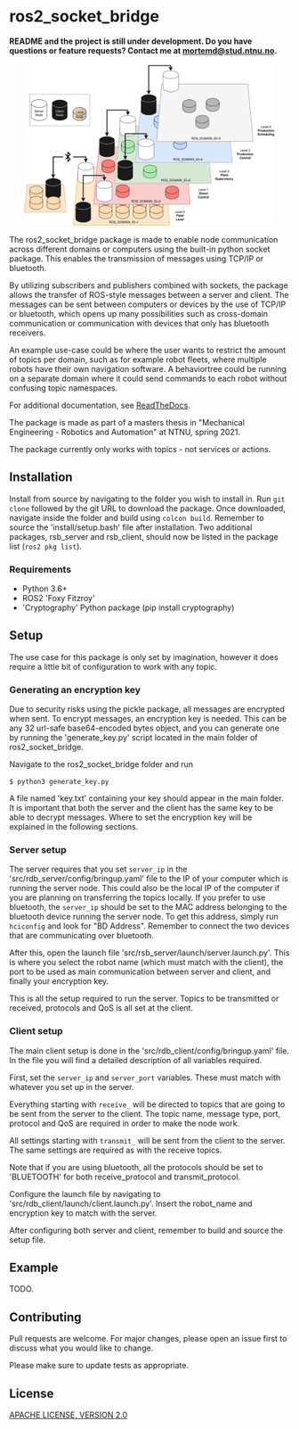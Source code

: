 # ros2_socket_bridge

**README and the project is still under development. Do you have questions or feature requests? Contact me at mortemd@stud.ntnu.no.**

<p align="center">
  <img src="./docs/source/images/ros2_DCS_background.png" width="450" title="DCS example">
</p>


The ros2_socket_bridge package is made to enable node communication across different domains or computers using the built-in python socket package. This enables the transmission of messages using TCP/IP or bluetooth.

By utilizing subscribers and publishers combined with sockets, the package allows the transfer of ROS-style messages between a server and client. The messages can be sent between computers or devices by the use of TCP/IP or bluetooth, which opens up many possibilities such as cross-domain communication or communication with devices that only has bluetooth receivers.

An example use-case could be where the user wants to restrict the amount of topics per domain, such as for example robot fleets, where multiple robots have their own navigation software. A behaviortree could be running on a separate domain where it could send commands to each robot without confusing topic namespaces.

For additional documentation, see [ReadTheDocs](https://ros2-socket-bridge.readthedocs.io).

The package is made as part of a masters thesis in "Mechanical Engineering - Robotics and Automation" at NTNU, spring 2021.

The package currently only works with topics - not services or actions.

## Installation
Install from source by navigating to the folder you wish to install in. Run ```git clone``` followed by the git URL to download the package. Once downloaded, navigate inside the folder and build using ```colcon build```. Remember to source the 'install/setup.bash' file after installation. Two additional packages, rsb_server and rsb_client, should now be listed in the package list (```ros2 pkg list```).

### Requirements
* Python 3.6+
* ROS2 'Foxy Fitzroy'
* 'Cryptography' Python package (pip install cryptography)


## Setup
The use case for this package is only set by imagination, however it does require a little bit of configuration to work with any topic.

### Generating an encryption key
Due to security risks using the pickle package, all messages are encrypted when sent. To encrypt messages, an encryption key is needed. This can be any 32 url-safe base64-encoded bytes object, and you can generate one by running the 'generate_key.py' script located in the main folder of ros2_socket_bridge.

Navigate to the ros2_socket_bridge folder and run
```
$ python3 generate_key.py
```
A file named 'key.txt' containing your key should appear in the main folder. It is important that both the server and the client has the same key to be able to decrypt messages. Where to set the encryption key will be explained in the following sections.

### Server setup
The server requires that you set ```server_ip``` in the 'src/rdb_server/config/bringup.yaml' file to the IP of your computer which is running the server node. This could also be the local IP of the computer if you are planning on transferring the topics locally. If you prefer to use bluetooth, the ```server_ip``` should be set to the MAC address belonging to the bluetooth device running the server node. To get this address, simply run ```hciconfig``` and look for "BD Address". Remember to connect the two devices that are communicating over bluetooth.

After this, open the launch file 'src/rsb_server/launch/server.launch.py'. This is where you select the robot name (which must match with the client), the port to be used as main communication between server and client, and finally your encryption key.

This is all the setup required to run the server. Topics to be transmitted or received, protocols and QoS is all set at the client.

### Client setup
The main client setup is done in the 'src/rdb_client/config/bringup.yaml' file. In the file you will find a detailed description of all variables required.

First, set the ```server_ip``` and ```server_port``` variables. These must match with whatever you set up in the server.

Everything starting with ```receive_``` will be directed to topics that are going to be sent from the server to the client. The topic name, message type, port, protocol and QoS are required in order to make the node work. 

All settings starting with ```transmit_``` will be sent from the client to the server. The same settings are required as with the receive topics.

Note that if you are using bluetooth, all the protocols should be set to 'BLUETOOTH' for both receive_protocol and transmit_protocol.

Configure the launch file by navigating to 'src/rdb_client/launch/client.launch.py'. Insert the robot_name and encryption key to match with the server.


After configuring both server and client, remember to build and source the setup file.

## Example
TODO.

## Contributing
Pull requests are welcome. For major changes, please open an issue first to discuss what you would like to change.

Please make sure to update tests as appropriate.

## License
[APACHE LICENSE, VERSION 2.0](https://www.apache.org/licenses/LICENSE-2.0)
